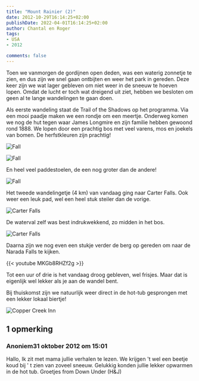 ```yaml
---
title: "Mount Rainier (2)"
date: 2012-10-29T16:14:25+02:00
publishDate: 2022-04-01T16:14:25+02:00
author: Chantal en Roger
tags:
- USA
- 2012

comments: false
---
```


Toen we vanmorgen de gordijnen open deden, was een waterig zonnetje te zien, en dus zijn we snel gaan ontbijten en weer het park in gereden. Deze keer zijn we wat lager gebleven om niet weer in de sneeuw te hoeven lopen. Omdat de lucht er toch wat dreigend uit ziet, hebben we besloten om geen al te lange wandelingen te gaan doen.

Als eerste wandeling staat de Trail of the Shadows op het programma. Via een mooi paadje maken we een rondje om een meertje. Onderweg komen we nog de hut tegen waar James Longmire en zijn familie hebben gewoond rond 1888. We lopen door een prachtig bos met veel varens, mos en joekels van bomen. De herfstkleuren zijn prachtig!

![Fall](./images/IMG_1583.JPG)

![Fall](./images/IMG_1667.JPG)

En heel veel paddestoelen, de een nog groter dan de andere!

![Fall](./images/IMG_1634.JPG)

Het tweede wandelingetje (4 km) van vandaag ging naar Carter Falls. Ook weer een leuk pad, wel een heel stuk steiler dan de vorige.

![Carter Falls](./images/IMG_1676.JPG)

De waterval zelf was best indrukwekkend, zo midden in het bos.

![Carter Falls](./images/IMG_1695.JPG)

Daarna zijn we nog even een stukje verder de berg op gereden om naar de Narada Falls te kijken.

{{< youtube MKGb8RHZf2g >}}

Tot een uur of drie is het vandaag droog gebleven, wel frisjes. Maar dat is eigenlijk wel lekker als je aan de wandel bent.

Bij thuiskomst zijn we natuurlijk weer direct in de hot-tub gesprongen met een lekker lokaal biertje!

![Copper Creek Inn](./images/IMG_3575.JPG)

## 1 opmerking

### Anoniem31 oktober 2012 om 15:01

Hallo,
Ik zit met mama jullie verhalen te lezen. We krijgen 't wel een beetje koud bij ' t zien van zoveel sneeuw. Gelukkig konden jullie lekker opwarmen in de hot tub. Groetjes from Down Under (H&J)
